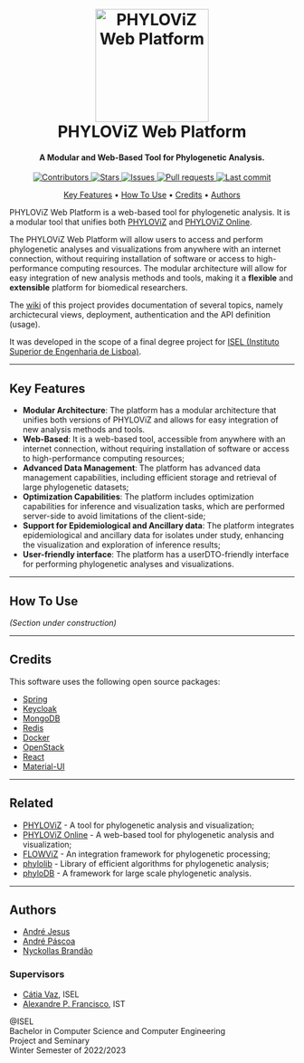 <h1 align="center">
  <br>
  <img src="docs/imgs/logo.png" alt="PHYLOViZ Web Platform" width="200">
  <br>
  PHYLOViZ Web Platform
  <br>
</h1>

<h4 align="center">A Modular and Web-Based Tool for Phylogenetic Analysis.</h4>

<p align="center">
  <a href="../../graphs/contributors">
    <img src="https://img.shields.io/github/contributors/bodybuilders-team/phyloviz-web-platform" alt="Contributors"/>
  </a>
  <a href="../../stargazers">
     <img src="https://img.shields.io/github/stars/bodybuilders-team/phyloviz-web-platform" alt="Stars"/>
  </a>
  <a href="../../issues">
     <img src="https://img.shields.io/github/issues/bodybuilders-team/phyloviz-web-platform" alt="Issues"/>
  </a>
  <a href="../../LICENSE">
     <img src="https://img.shields.io/github/issues-pr/bodybuilders-team/phyloviz-web-platform" alt="Pull requests"/>
  </a>
  <a href="../../commits/master">
     <img src="https://img.shields.io/github/last-commit/bodybuilders-team/phyloviz-web-platform" alt="Last commit"/>
  </a>
</p>

<p align="center">
  <a href="#key-features">Key Features</a> •
  <a href="#how-to-use">How To Use</a> •
  <a href="#credits">Credits</a> •
  <a href="#authors">Authors</a>
</p>

PHYLOViZ Web Platform is a web-based tool for phylogenetic analysis. It is a modular tool that unifies both
[PHYLOViZ](https://www.phyloviz.net/) and [PHYLOViZ Online](https://online.phyloviz.net/index).

The PHYLOViZ Web Platform will allow users to access and perform phylogenetic analyses and visualizations from anywhere
with an internet connection, without requiring installation of software or access to high-performance computing
resources. The modular architecture will allow for easy integration of new analysis methods and tools, making it a
**flexible** and **extensible** platform for biomedical researchers.

The [wiki](https://github.com/bodybuilders-team/phyloviz-web-platform/wiki) of this project provides documentation of
several topics, namely archictecural views, deployment, authentication and the API definition (usage).

It was developed in the scope of a final degree project
for [ISEL (Instituto Superior de Engenharia de Lisboa)](https://www.isel.pt/).

---

## Key Features

* **Modular Architecture**: The platform has a modular architecture that unifies both versions of PHYLOViZ and allows
  for easy integration of new analysis methods and tools.
* **Web-Based**: It is a web-based tool, accessible from anywhere with an internet connection, without requiring
  installation of software or access to high-performance computing resources;
* **Advanced Data Management**: The platform has advanced data management capabilities, including efficient storage and
  retrieval of large phylogenetic datasets;
* **Optimization Capabilities**: The platform includes optimization capabilities for inference and visualization tasks,
  which are performed server-side to avoid limitations of the client-side;
* **Support for Epidemiological and Ancillary data**: The platform integrates epidemiological and ancillary data for
  isolates under study, enhancing the visualization and exploration of inference results;
* **User-friendly interface**: The platform has a userDTO-friendly interface for performing phylogenetic analyses and
  visualizations.

---

## How To Use

*(Section under construction)*

---

## Credits

This software uses the following open source packages:

* [Spring](https://spring.io/)
* [Keycloak](https://www.keycloak.org/)
* [MongoDB](https://www.mongodb.com/)
* [Redis](https://redis.io/)
* [Docker](https://www.docker.com/)
* [OpenStack](https://www.openstack.org/)
* [React](https://reactjs.org/)
* [Material-UI](https://material-ui.com/)

---

## Related

* [PHYLOViZ](https://www.phyloviz.net/) - A tool for phylogenetic analysis and visualization;
* [PHYLOViZ Online](https://online.phyloviz.net/index) - A web-based tool for phylogenetic analysis and visualization;
* [FLOWViZ](https://github.com/DIVA-IPL-Project/FLOWViZ) - An integration framework for phylogenetic processing;
* [phylolib](https://github.com/Luanab/phylolib) - Library of efficient algorithms for phylogenetic analysis;
* [phyloDB](https://github.com/Brunovski/phyloDB) - A framework for large scale phylogenetic analysis.

---

## Authors

* [André Jesus](https://github.com/andre-j3sus)
* [André Páscoa](https://github.com/devandrepascoa)
* [Nyckollas Brandão](https://github.com/Nyckoka)

### Supervisors

* [Cátia Vaz](https://cvaz.github.io/), ISEL
* [Alexandre P. Francisco](https://fenix.tecnico.ulisboa.pt/homepage/ist14152), IST

@ISEL<br/>
Bachelor in Computer Science and Computer Engineering<br/>
Project and Seminary<br/>
Winter Semester of 2022/2023